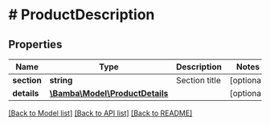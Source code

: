 # # ProductDescription

## Properties

Name | Type | Description | Notes
------------ | ------------- | ------------- | -------------
**section** | **string** | Section title | [optional]
**details** | [**\Bamba\Model\ProductDetails**](ProductDetails.md) |  | [optional]

[[Back to Model list]](../../README.md#models) [[Back to API list]](../../README.md#endpoints) [[Back to README]](../../README.md)
